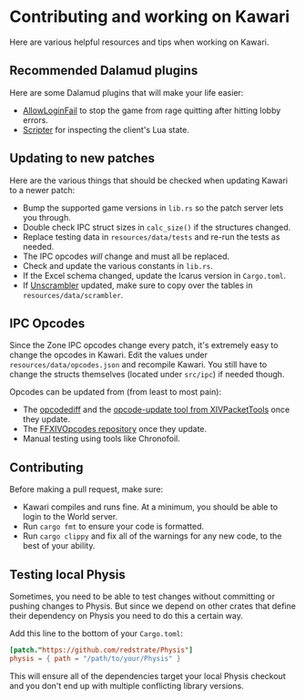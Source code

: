 # Contributing and working on Kawari

Here are various helpful resources and tips when working on Kawari.

## Recommended Dalamud plugins

Here are some Dalamud plugins that will make your life easier:

* [AllowLoginFail](https://codeberg.org/redstrate/AllowLoginFail) to stop the game from rage quitting after hitting lobby errors.
* [Scripter](https://codeberg.org/redstrate/Scripter) for inspecting the client's Lua state.

## Updating to new patches

Here are the various things that should be checked when updating Kawari to a newer patch:

* Bump the supported game versions in `lib.rs` so the patch server lets you through.
* Double check IPC struct sizes in `calc_size()` if the structures changed.
* Replace testing data in `resources/data/tests` and re-run the tests as needed.
* The IPC opcodes _will_ change and must all be replaced.
* Check and update the various constants in `lib.rs`.
* If the Excel schema changed, update the Icarus version in `Cargo.toml`.
* If [Unscrambler](https://github.com/perchbirdd/Unscrambler/) updated, make sure to copy over the tables in `resources/data/scrambler`.

## IPC Opcodes

Since the Zone IPC opcodes change every patch, it's extremely easy to change the opcodes in Kawari. Edit the values under `resources/data/opcodes.json` and recompile Kawari. You still have to change the structs themselves (located under `src/ipc`) if needed though.

Opcodes can be updated from (from least to most pain): 
* The [opcodediff](https://github.com/xivdev/opcodediff) and the [opcode-update tool from XIVPacketTools](https://codeberg.org/redstrate/XIVPacketTools) once they update.
* The [FFXIVOpcodes repository](https://github.com/karashiiro/FFXIVOpcodes/blob/master/opcodes.json) once they update.
* Manual testing using tools like Chronofoil.

## Contributing

Before making a pull request, make sure:

* Kawari compiles and runs fine. At a minimum, you should be able to login to the World server.
* Run `cargo fmt` to ensure your code is formatted.
* Run `cargo clippy` and fix all of the warnings for any new code, to the best of your ability.

## Testing local Physis

Sometimes, you need to be able to test changes without committing or
pushing changes to Physis. But since we depend on other crates that define
their dependency on Physis you need to do this a certain way.

Add this line to the bottom of your `Cargo.toml`:

```toml
[patch."https://github.com/redstrate/Physis"]
physis = { path = "/path/to/your/Physis" }
```

This will ensure all of the dependencies target your local Physis checkout and you don't end up with multiple conflicting library versions.
